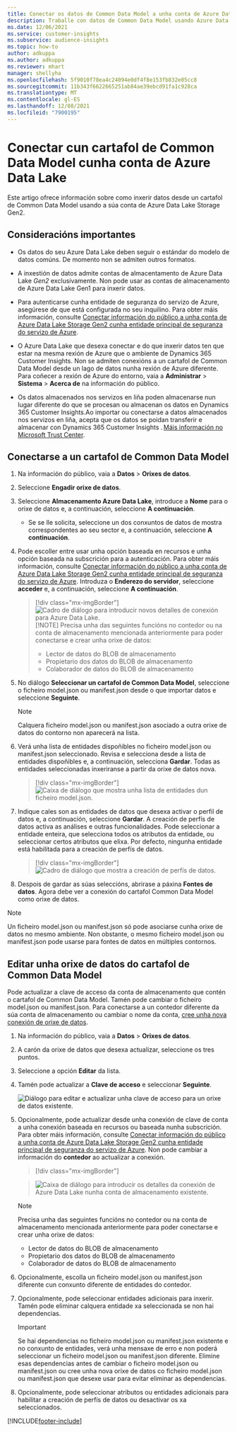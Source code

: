 ```yaml
---
title: Conectar os datos de Common Data Model a unha conta de Azure Data Lake
description: Traballe con datos de Common Data Model usando Azure Data Lake Storage.
ms.date: 12/06/2021
ms.service: customer-insights
ms.subservice: audience-insights
ms.topic: how-to
author: adkuppa
ms.author: adkuppa
ms.reviewer: mhart
manager: shellyha
ms.openlocfilehash: 5f9010f78ea4c24094e0df4f8e153fb832e05cc8
ms.sourcegitcommit: 11b343f6622665251ab84ae39ebcd91fa1c928ca
ms.translationtype: MT
ms.contentlocale: gl-ES
ms.lasthandoff: 12/08/2021
ms.locfileid: "7900195"
---
```

# <a name="connect-to-a-common-data-model-folder-using-an-azure-data-lake-account"></a>Conectar cun cartafol de Common Data Model cunha conta de Azure Data Lake

Este artigo ofrece información sobre como inxerir datos desde un cartafol de Common Data Model usando a súa conta de Azure Data Lake Storage Gen2.

## <a name="important-considerations"></a>Consideracións importantes

- Os datos do seu Azure Data Lake deben seguir o estándar do modelo de datos comúns. De momento non se admiten outros formatos.

- A inxestión de datos admite contas de almacentamento de Azure Data Lake *Gen2* exclusivamente. Non pode usar as contas de almacenamento de Azure Data Lake Gen1 para inxerir datos.

- Para autenticarse cunha entidade de seguranza do servizo de Azure, asegúrese de que está configurada no seu inquilino. Para obter máis información, consulte [Conectar información do público a unha conta de Azure Data Lake Storage Gen2 cunha entidade principal de seguranza do servizo de Azure](connect-service-principal.md).

- O Azure Data Lake que desexa conectar e do que inxerir datos ten que estar na mesma rexión de Azure que o ambiente de Dynamics 365 Customer Insights. Non se admiten conexións a un cartafol de Common Data Model desde un lago de datos nunha rexión de Azure diferente. Para coñecer a rexión de Azure do entorno, vaia a **Administrar** > **Sistema** > **Acerca de** na información do público.

- Os datos almacenados nos servizos en liña poden almacenarse nun lugar diferente do que se procesan ou almacenan os datos en Dynamics 365 Customer Insights.Ao importar ou conectarse a datos almacenados nos servizos en liña, acepta que os datos se poidan transferir e almacenar con Dynamics 365 Customer Insights . [Máis información no Microsoft Trust Center](https://www.microsoft.com/trust-center).

## <a name="connect-to-a-common-data-model-folder"></a>Conectarse a un cartafol de Common Data Model

1. Na información do público, vaia a **Datos** > **Orixes de datos**.

1. Seleccione **Engadir orixe de datos**.

1. Seleccione **Almacenamento Azure Data Lake**, introduce a **Nome** para o orixe de datos e, a continuación, seleccione **A continuación**.

   - Se se lle solicita, seleccione un dos conxuntos de datos de mostra correspondentes ao seu sector e, a continuación, seleccione **A continuación**. 

1. Pode escoller entre usar unha opción baseada en recursos e unha opción baseada na subscrición para a autenticación. Para obter máis información, consulte [Conectar información do público a unha conta de Azure Data Lake Storage Gen2 cunha entidade principal de seguranza do servizo de Azure](connect-service-principal.md). Introduza o **Enderezo do servidor**, seleccione **acceder** e, a continuación, seleccione **A continuación**.
   > [!div class="mx-imgBorder"]
   > ![Cadro de diálogo para introducir novos detalles de conexión para Azure Data Lake.](media/enter-new-storage-details.png)
   > [!NOTE]
   > Precisa unha das seguintes funcións no contedor ou na conta de almacenamento mencionada anteriormente para poder conectarse e crear unha orixe de datos:
   >  - Lector de datos do BLOB de almacenamento
   >  - Propietario dos datos do BLOB de almacenamento
   >  - Colaborador de datos do BLOB de almacenamento

1. No diálogo **Seleccionar un cartafol de Common Data Model**, seleccione o ficheiro model.json ou manifest.json desde o que importar datos e seleccione **Seguinte**.
   > [!NOTE]
   > Calquera ficheiro model.json ou manifest.json asociado a outra orixe de datos do contorno non aparecerá na lista.

1. Verá unha lista de entidades dispoñibles no ficheiro model.json ou manifest.json seleccionado. Revisa e selecciona desde a lista de entidades dispoñibles e, a continuación, selecciona **Gardar**. Todas as entidades seleccionadas inxeriranse a partir da orixe de datos nova.
   > [!div class="mx-imgBorder"]
   > ![Caixa de diálogo que mostra unha lista de entidades dun ficheiro model.json.](media/review-entities.png)

8. Indique cales son as entidades de datos que desexa activar o perfil de datos e, a continuación, seleccione **Gardar**. A creación de perfís de datos activa as análises e outras funcionalidades. Pode seleccionar a entidade enteira, que selecciona todos os atributos da entidade, ou seleccionar certos atributos que elixa. Por defecto, ningunha entidade está habilitada para a creación de perfís de datos.
   > [!div class="mx-imgBorder"]
   > ![Cadro de diálogo que mostra a creación de perfís de datos.](media/dataprofiling-entities.png)

9. Despois de gardar as súas seleccións, abrirase a páxina **Fontes de datos**. Agora debe ver a conexión do cartafol Common Data Model como orixe de datos.

> [!NOTE]
> Un ficheiro model.json ou manifest.json só pode asociarse cunha orixe de datos no mesmo ambiente. Non obstante, o mesmo ficheiro model.json ou manifest.json pode usarse para fontes de datos en múltiples contornos.

## <a name="edit-a-common-data-model-folder-data-source"></a>Editar unha orixe de datos do cartafol de Common Data Model

Pode actualizar a clave de acceso da conta de almacenamento que contén o cartafol de Common Data Model. Tamén pode cambiar o ficheiro model.json ou manifest.json. Para conectarse a un contedor diferente da súa conta de almacenamento ou cambiar o nome da conta, [cree unha nova conexión de orixe de datos](#connect-to-a-common-data-model-folder).

1. Na información do público, vaia a **Datos** > **Orixes de datos**.

2. A carón da orixe de datos que desexa actualizar, seleccione os tres puntos.

3. Seleccione a opción **Editar** da lista.

4. Tamén pode actualizar a **Clave de acceso** e seleccionar **Seguinte**.

   ![Diálogo para editar e actualizar unha clave de acceso para un orixe de datos existente.](media/edit-access-key.png)

5. Opcionalmente, pode actualizar desde unha conexión de clave de conta a unha conexión baseada en recursos ou baseada nunha subscrición. Para obter máis información, consulte [Conectar información do público a unha conta de Azure Data Lake Storage Gen2 cunha entidade principal de seguranza do servizo de Azure](connect-service-principal.md). Non pode cambiar a información do **contedor** ao actualizar a conexión.
   > [!div class="mx-imgBorder"]

   > ![Caixa de diálogo para introducir os detalles da conexión de Azure Data Lake nunha conta de almacenamento existente.](media/enter-existing-storage-details.png)

   > [!NOTE]
   > Precisa unha das seguintes funcións no contedor ou na conta de almacenamento mencionada anteriormente para poder conectarse e crear unha orixe de datos:
   >  - Lector de datos do BLOB de almacenamento
   >  - Propietario dos datos do BLOB de almacenamento
   >  - Colaborador de datos do BLOB de almacenamento


6. Opcionalmente, escolla un ficheiro model.json ou manifest.json diferente cun conxunto diferente de entidades do contedor.

7. Opcionalmente, pode seleccionar entidades adicionais para inxerir. Tamén pode eliminar calquera entidade xa seleccionada se non hai dependencias.

   > [!IMPORTANT]
   > Se hai dependencias no ficheiro model.json ou manifest.json existente e no conxunto de entidades, verá unha mensaxe de erro e non poderá seleccionar un ficheiro model.json ou manifest.json diferente. Elimine esas dependencias antes de cambiar o ficheiro model.json ou manifest.json ou cree unha nova orixe de datos co ficheiro model.json ou manifest.json que desexe usar para evitar eliminar as dependencias.

8. Opcionalmente, pode seleccionar atributos ou entidades adicionais para habilitar a creación de perfís de datos ou desactivar os xa seleccionados.   


[!INCLUDE[footer-include](../includes/footer-banner.md)]

